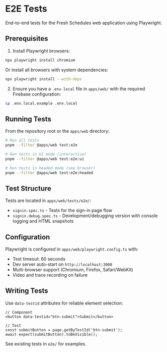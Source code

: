 # E2E Tests

End-to-end tests for the Fresh Schedules web application using Playwright.

## Prerequisites

1. Install Playwright browsers:

```bash
npx playwright install chromium
```

Or install all browsers with system dependencies:

```bash
npx playwright install --with-deps
```

2. Ensure you have a `.env.local` file in `apps/web/` with the required Firebase configuration:

```bash
cp .env.local.example .env.local
```

## Running Tests

From the repository root or the `apps/web` directory:

```bash
# Run all tests
pnpm --filter @apps/web test:e2e

# Run tests in UI mode (interactive)
pnpm --filter @apps/web test:e2e:ui

# Run tests in headed mode (see browser)
pnpm --filter @apps/web test:e2e:headed
```

## Test Structure

Tests are located in `apps/web/tests/e2e/`:

- `signin.spec.ts` - Tests for the sign-in page flow
- `signin.debug.spec.ts` - Development/debugging version with console logging and HTML snapshots

## Configuration

Playwright is configured in `apps/web/playwright.config.ts` with:

- Test timeout: 60 seconds
- Dev server auto-start on `http://localhost:3000`
- Multi-browser support (Chromium, Firefox, Safari/WebKit)
- Video and trace recording on failure

## Writing Tests

Use `data-testid` attributes for reliable element selection:

```tsx
// Component
<button data-testid="btn-submit">Submit</button>

// Test
const submitButton = page.getByTestId('btn-submit');
await expect(submitButton).toBeVisible();
```

See existing tests in `e2e/` for examples.
